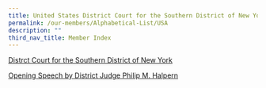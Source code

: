 ```yaml
---
title: United States District Court for the Southern District of New York
permalink: /our-members/Alphabetical-List/USA
description: ""
third_nav_title: Member Index
---
```

[Distrct Court for the Southern District of New York](https://nysd.uscourts.gov/)

[Opening Speech by District Judge Philip M. Halpern]()